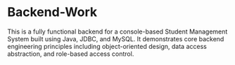 # Backend-Work
This is a fully functional backend for a console-based Student Management System built using Java, JDBC, and MySQL. It demonstrates core backend engineering principles including object-oriented design, data access abstraction, and role-based access control.
